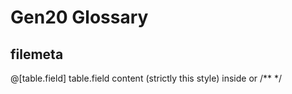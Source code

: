 # Gen20 Glossary

## filemeta 
@[table.field]  table.field content (strictly this style) inside <!--  -->	or /**  */
<script> 		filemeta.script 
<style> 		save/update/bundle to filemeta.css  starting <style> endofcontent </style>
<head> 			filemeta.head starting <head> endofcontent </head>
@cron 			create/update cron 
@filemeta.description	update filemeta.description
@filemeta.todo          update filemeta.todo
@filemeta.features      update filemeta.features
@filemeta.doc           update filemeta.doc

## filemetacore
@filemetacore.description	update filemetacore.description
@filemetacore.todo          update filemetacore.todo
@filemetacore.features      update filemetacore.features
@filemetacore.doc           update filemetacore.doc

## sql COMMENT  
readonly      set not edited
img 		  set <img> 
img-icon 	  set <img> for icon library
img-photo 	  set <img> for user photo library
img-graph 	  set <img> for Graph creation
meta          comma separated words (replace with comma)
comma         comma separated words
twig	   	  set twig editor  by Form/Template (replace with pug)
pug 	   	  set pug editor by Form/Template
sql 	   	  read as sql by Form/Template
selectjoin-[table].name read from Form as joined with other table
selectG-[key] read as $this->G[key] (replace with ENUM)
auto 	   	  read as primary key (mostly id, not edit) (deprecated, not used, delete it)
boolean		  read as checkbox boolean or FALSE/TRUE NO/YES 0/1 (διακόπτης)
json	   	  read and decoded as json  
exe 		  render button for execution, execute straigtly code (replaced with js, php, the lang executed)
loc 		  localized textarea used by Lang for translation 
sql           comma separated
cron          varchar in cron format to be executed by Action converted to linux cron or sql event

## folders
cubos 		folder with cubos
compos		folder with components
main 		admin/folder
kronos
ermis
public 
 		
 
